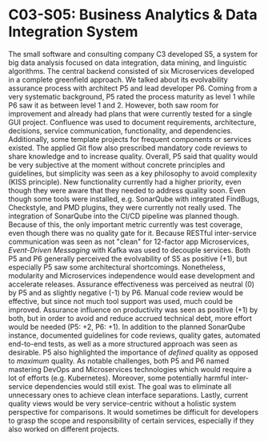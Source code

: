 # C03-S05: Business Analytics & Data Integration System

The small software and consulting company C3 developed S5, a system for big data analysis focused on data integration, data mining, and linguistic algorithms. The central backend consisted of six Microservices developed in a complete greenfield approach. We talked about its evolvability assurance process with architect P5 and lead developer P6. Coming from a very systematic background, P5 rated the process maturity as level 1 while P6 saw it as between level 1 and 2. However, both saw room for improvement and already had plans that were currently tested for a single GUI project. Confluence was used to document requirements, architecture, decisions, service communication, functionality, and dependencies. Additionally, some template projects for frequent components or services existed. The applied Git flow also prescribed mandatory code reviews to share knowledge and to increase quality. Overall, P5 said that quality would be very subjective at the moment without concrete principles and guidelines, but simplicity was seen as a key philosophy to avoid complexity (KISS principle). New functionality currently had a higher priority, even though they were aware that they needed to address quality soon. Even though some tools were installed, e.g. SonarQube with integrated FindBugs, Checkstyle, and PMD plugins, they were currently not really used. The integration of SonarQube into the CI/CD pipeline was planned though. Because of this, the only important metric currently was test coverage, even though there was no quality gate for it. Because RESTful inter-service communication was seen as not "clean" for 12-factor app Microservices, *Event-Driven Messaging* with Kafka was used to decouple services. Both P5 and P6 generally perceived the evolvability of S5 as positive (+1), but especially P5 saw some architectural shortcomings. Nonetheless, modularity and Microservices independence would ease development and accelerate releases. Assurance effectiveness was perceived as neutral (0) by P5 and as slightly negative (-1) by P6. Manual code review would be effective, but since not much tool support was used, much could be improved. Assurance influence on productivity was seen as positive (+1) by both, but in order to avoid and reduce accrued technical debt, more effort would be needed (P5: +2, P6: +1). In addition to the planned SonarQube instance, documented guidelines for code reviews, quality gates, automated end-to-end tests, as well as a more structured approach was seen as desirable. P5 also highlighted the importance of *defined* quality as opposed to *maximum* quality. As notable challenges, both P5 and P6 named mastering DevOps and Microservices technologies which would require a lot of efforts (e.g. Kubernetes). Moreover, some potentially harmful inter-service dependencies would still exist. The goal was to eliminate all unnecessary ones to achieve clean interface separations. Lastly, current quality views would be very service-centric without a holistic system perspective for comparisons. It would sometimes be difficult for developers to grasp the scope and responsibility of certain services, especially if they also worked on different projects.
